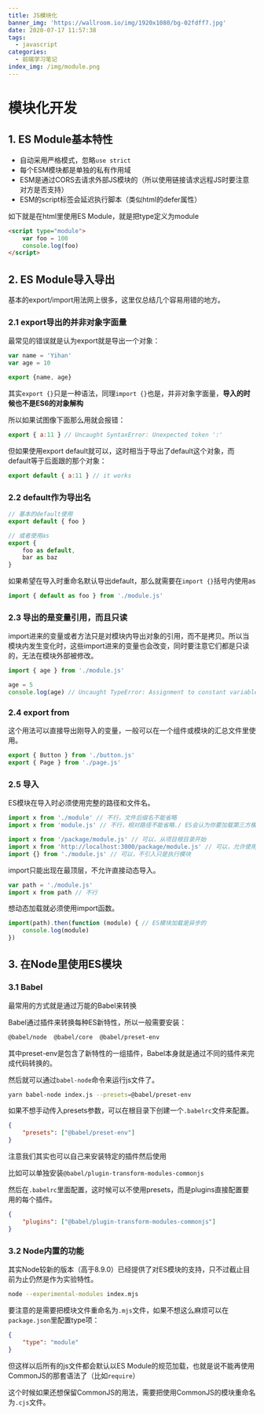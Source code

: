 ```yaml
---
title: JS模块化
banner_img: 'https://wallroom.io/img/1920x1080/bg-02fdff7.jpg'
date: 2020-07-17 11:57:38
tags:
  - javascript
categories:
  - 前端学习笔记
index_img: /img/module.png
---
```


# 模块化开发

## 1. ES Module基本特性

- 自动采用严格模式，忽略`use strict`
- 每个ESM模块都是单独的私有作用域
- ESM是通过CORS去请求外部JS模块的（所以使用链接请求远程JS时要注意对方是否支持）
- ESM的script标签会延迟执行脚本（类似html的defer属性）

如下就是在html里使用ES Module，就是把type定义为module

```html
<script type="module">
    var foo = 100
    console.log(foo)
</script>
```

## 2. ES Module导入导出

基本的export/import用法网上很多，这里仅总结几个容易用错的地方。

### 2.1 export导出的并非对象字面量

最常见的错误就是认为export就是导出一个对象：

```js
var name = 'Yihan'
var age = 10

export {name, age}
```

其实`export {}`只是一种语法，同理`import {}`也是，并非对象字面量，**导入的时候也不是ES6的对象解构**

所以如果试图像下面那么用就会报错：

```js
export { a:11 } // Uncaught SyntaxError: Unexpected token ':'
```

但如果使用export default就可以，这时相当于导出了default这个对象，而default等于后面跟的那个对象：

```js
export default { a:11 } // it works
```

### 2.2 default作为导出名

```js
// 基本的default使用
export default { foo }

// 或者使用as
export {
    foo as default,
    bar as baz
}
```

如果希望在导入时重命名默认导出default，那么就需要在`import {}`括号内使用as

```js
import { default as foo } from './module.js'
```

### 2.3 导出的是变量引用，而且只读

import进来的变量或者方法只是对模块内导出对象的引用，而不是拷贝。所以当模块内发生变化时，这些import进来的变量也会改变，同时要注意它们都是只读的，无法在模块外部被修改。

```js
import { age } from './module.js'

age = 5
console.log(age) // Uncaught TypeError: Assignment to constant variable.
```

### 2.4 export from

这个用法可以直接导出刚导入的变量，一般可以在一个组件或模块的汇总文件里使用。

```js
export { Button } from './button.js'
export { Page } from './page.js'
```

### 2.5 导入

ES模块在导入时必须使用完整的路径和文件名。

```js
import x from './module' // 不行，文件后缀名不能省略
import x from 'module.js' // 不行，相对路径不能省略./ ES会认为你要加载第三方模块

import x from '/package/module.js' // 可以，从项目根目录开始
import x from 'http://localhost:3000/package/module.js' // 可以，允许使用地址
import {} from './module.js' // 可以，不引入只是执行模块
```

import只能出现在最顶层，不允许直接动态导入。

```js
var path = './module.js'
import x from path // 不行
```

想动态加载就必须使用import函数。

```js
import(path).then(function (module) { // ES模块加载是异步的
    console.log(module)
})
```

## 3. 在Node里使用ES模块

### 3.1 Babel

最常用的方式就是通过万能的Babel来转换

Babel通过插件来转换每种ES新特性，所以一般需要安装：

```bash
@babel/node  @babel/core  @babel/preset-env
```

其中preset-env是包含了新特性的一组插件，Babel本身就是通过不同的插件来完成代码转换的。

然后就可以通过`babel-node`命令来运行js文件了。

```bash
yarn babel-node index.js --presets=@babel/preset-env
```

如果不想手动传入presets参数，可以在根目录下创建一个`.babelrc`文件来配置。

```json
{
    "presets": ["@babel/preset-env"]
}
```

注意我们其实也可以自己来安装特定的插件然后使用

比如可以单独安装`@babel/plugin-transform-modules-commonjs`

然后在`.babelrc`里面配置，这时候可以不使用presets，而是plugins直接配置要用的每个插件。

```json
{
    "plugins": ["@babel/plugin-transform-modules-commonjs"]
}
```

### 3.2 Node内置的功能

其实Node较新的版本（高于8.9.0）已经提供了对ES模块的支持，只不过截止目前为止仍然是作为实验特性。

```bash
node --experimental-modules index.mjs
```

要注意的是需要把模块文件重命名为`.mjs`文件，如果不想这么麻烦可以在`package.json`里配置type项：

```json
{
    "type": "module"
}
```

但这样以后所有的js文件都会默认以ES Module的规范加载，也就是说不能再使用CommonJS的那套语法了（比如`require`）

这个时候如果还想保留CommonJS的用法，需要把使用CommonJS的模块重命名为`.cjs`文件。